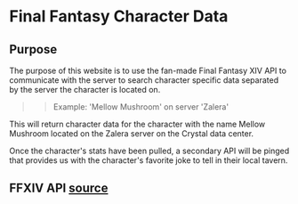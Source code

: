 # Final Fantasy Character Data

## Purpose

The purpose of this website is to use the fan-made Final Fantasy XIV API to communicate with the server to search character specific data separated by the server the character is located on.

>> Example: 'Mellow Mushroom' on server 'Zalera'

This will return character data for the character with the name Mellow Mushroom located on the Zalera server on the Crystal data center.

Once the character's stats have been pulled, a secondary API will be pinged that provides us with the character's favorite joke to tell in their local tavern.

## FFXIV API **[source](https://xivapi.com/docs)**
